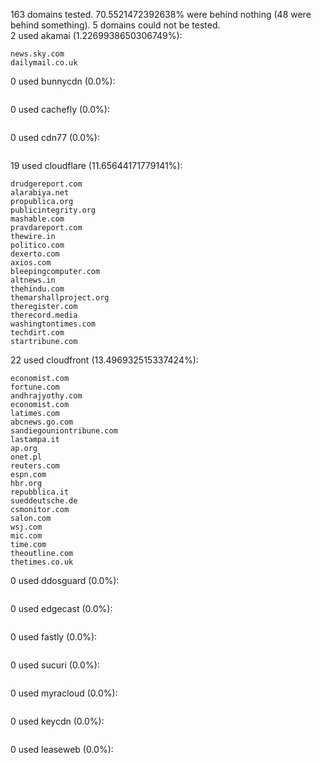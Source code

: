 163 domains tested. 70.5521472392638% were behind nothing (48 were behind something). 5 domains could not be tested.<br>
2 used akamai (1.2269938650306749%):
```
news.sky.com
dailymail.co.uk
```

0 used bunnycdn (0.0%):
```

```

0 used cachefly (0.0%):
```

```

0 used cdn77 (0.0%):
```

```

19 used cloudflare (11.65644171779141%):
```
drudgereport.com
alarabiya.net
propublica.org
publicintegrity.org
mashable.com
pravdareport.com
thewire.in
politico.com
dexerto.com
axios.com
bleepingcomputer.com
altnews.in
thehindu.com
themarshallproject.org
theregister.com
therecord.media
washingtontimes.com
techdirt.com
startribune.com
```

22 used cloudfront (13.496932515337424%):
```
economist.com
fortune.com
andhrajyothy.com
economist.com
latimes.com
abcnews.go.com
sandiegouniontribune.com
lastampa.it
ap.org
onet.pl
reuters.com
espn.com
hbr.org
repubblica.it
sueddeutsche.de
csmonitor.com
salon.com
wsj.com
mic.com
time.com
theoutline.com
thetimes.co.uk
```

0 used ddosguard (0.0%):
```

```

0 used edgecast (0.0%):
```

```

0 used fastly (0.0%):
```

```

0 used sucuri (0.0%):
```

```

0 used myracloud (0.0%):
```

```

0 used keycdn (0.0%):
```

```

0 used leaseweb (0.0%):
```

```
